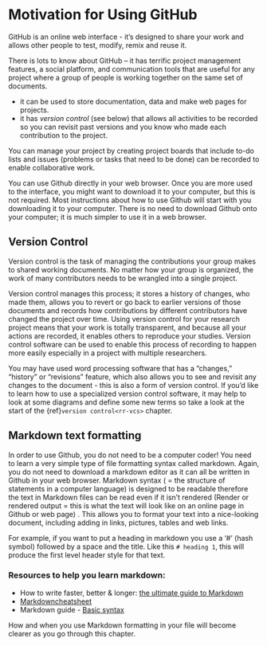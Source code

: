 # Motivation for Using GitHub

GitHub is an online web interface - it’s designed to share your work and allows other people to test, modify, remix and reuse it. 

There is lots to know about GitHub 
– it has terrific project management features, a social platform, and communication tools that are useful for any project where a group of people is working together on the same set of documents.
- it can be used to store documentation, data and make web pages for projects. 
- it has _version control_ (see below) that allows all activities to be recorded so you can revisit past versions and you know who made each contribution to the project.

You can manage your project by creating project boards that include to-do lists and issues (problems or tasks that need to be done) can be recorded to enable collaborative work.

You can use Github directly in your web browser. 
Once you are more used to the interface, you might want to download it to your computer, but this is not required. 
Most instructions about how to use Github will start with you downloading it to your computer. There is no need to download Github onto your computer; it is much simpler to use it in a web browser.

## Version Control

Version control is the task of managing the contributions your group makes to shared working documents.
No matter how your group is organized, the work of many contributors needs to be wrangled into a single project. 

Version control manages this process; it stores a history of changes, who made them, allows you to revert or go back to earlier versions of those documents and records how contributions by different contributors have changed the project over time. 
Using version control for your research project means that your work is totally transparent, and because all your actions are recorded, it enables others to reproduce your studies. Version control software can be used to enable this process of recording to happen more easily especially in a project with multiple researchers.

You may have used word processing software that has a “changes,” “history” or “revisions” feature, which also allows you to see and revisit any changes to the document -  this is also a form of version control.
If you’d like to learn how to use a specialized version control software, it may help to look at some diagrams and define some new terms so take a look at the start of the {ref}`version control<rr-vcs>` chapter.

## Markdown text formatting

In order to use Github, you do not need to be a computer coder! You need to learn a very simple type of file formatting syntax called markdown. 
Again, you do not need to download a markdown editor as it can all be written in Github in your web browser.
Markdown syntax ( = the structure of statements in a computer language) <!--- can we add this to the glossary page as well and link to it there? --> is designed to be readable therefore the text in Markdown files can be read even if it isn’t rendered (Render or rendered output = this is what the text will look like on an online page in Github or web page) <!--- this would also be good in the glossary as well as explained here -->. 
This allows you to format your text into a nice-looking document, including adding in links, pictures, tables and web links. 

For example, if you want to put a heading in markdown you use a ‘#’ (hash symbol) followed by a space and the title. 
Like this `# heading 1`, this will produce the first level header style for that text.

### Resources to help you learn markdown: 

* How to write faster, better & longer: [the ultimate guide to Markdown](https://ghost.org/changelog/markdown/)
* [Markdowncheatsheet](https://github.com/adam-p/markdown-here/wiki/Markdown-Cheatsheet)
* Markdown guide - [Basic syntax](https://www.markdownguide.org/basic-syntax/)

How and when you use Markdown formatting in your file will become clearer as you go through this chapter.
